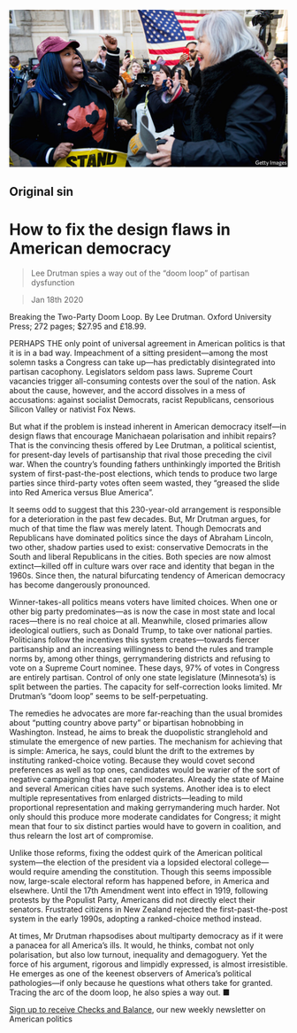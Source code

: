 ![](./images/20200118_BKP010_0.jpg)

## Original sin

# How to fix the design flaws in American democracy

> Lee Drutman spies a way out of the “doom loop” of partisan dysfunction

> Jan 18th 2020

Breaking the Two-Party Doom Loop. By Lee Drutman. Oxford University Press; 272 pages; $27.95 and £18.99.

PERHAPS THE only point of universal agreement in American politics is that it is in a bad way. Impeachment of a sitting president—among the most solemn tasks a Congress can take up—has predictably disintegrated into partisan cacophony. Legislators seldom pass laws. Supreme Court vacancies trigger all-consuming contests over the soul of the nation. Ask about the cause, however, and the accord dissolves in a mess of accusations: against socialist Democrats, racist Republicans, censorious Silicon Valley or nativist Fox News.

But what if the problem is instead inherent in American democracy itself—in design flaws that encourage Manichaean polarisation and inhibit repairs? That is the convincing thesis offered by Lee Drutman, a political scientist, for present-day levels of partisanship that rival those preceding the civil war. When the country’s founding fathers unthinkingly imported the British system of first-past-the-post elections, which tends to produce two large parties since third-party votes often seem wasted, they “greased the slide into Red America versus Blue America”.

It seems odd to suggest that this 230-year-old arrangement is responsible for a deterioration in the past few decades. But, Mr Drutman argues, for much of that time the flaw was merely latent. Though Democrats and Republicans have dominated politics since the days of Abraham Lincoln, two other, shadow parties used to exist: conservative Democrats in the South and liberal Republicans in the cities. Both species are now almost extinct—killed off in culture wars over race and identity that began in the 1960s. Since then, the natural bifurcating tendency of American democracy has become dangerously pronounced.

Winner-takes-all politics means voters have limited choices. When one or other big party predominates—as is now the case in most state and local races—there is no real choice at all. Meanwhile, closed primaries allow ideological outliers, such as Donald Trump, to take over national parties. Politicians follow the incentives this system creates—towards fiercer partisanship and an increasing willingness to bend the rules and trample norms by, among other things, gerrymandering districts and refusing to vote on a Supreme Court nominee. These days, 97% of votes in Congress are entirely partisan. Control of only one state legislature (Minnesota’s) is split between the parties. The capacity for self-correction looks limited. Mr Drutman’s “doom loop” seems to be self-perpetuating.

The remedies he advocates are more far-reaching than the usual bromides about “putting country above party” or bipartisan hobnobbing in Washington. Instead, he aims to break the duopolistic stranglehold and stimulate the emergence of new parties. The mechanism for achieving that is simple: America, he says, could blunt the drift to the extremes by instituting ranked-choice voting. Because they would covet second preferences as well as top ones, candidates would be warier of the sort of negative campaigning that can repel moderates. Already the state of Maine and several American cities have such systems. Another idea is to elect multiple representatives from enlarged districts—leading to mild proportional representation and making gerrymandering much harder. Not only should this produce more moderate candidates for Congress; it might mean that four to six distinct parties would have to govern in coalition, and thus relearn the lost art of compromise.

Unlike those reforms, fixing the oddest quirk of the American political system—the election of the president via a lopsided electoral college—would require amending the constitution. Though this seems impossible now, large-scale electoral reform has happened before, in America and elsewhere. Until the 17th Amendment went into effect in 1919, following protests by the Populist Party, Americans did not directly elect their senators. Frustrated citizens in New Zealand rejected the first-past-the-post system in the early 1990s, adopting a ranked-choice method instead.

At times, Mr Drutman rhapsodises about multiparty democracy as if it were a panacea for all America’s ills. It would, he thinks, combat not only polarisation, but also low turnout, inequality and demagoguery. Yet the force of his argument, rigorous and limpidly expressed, is almost irresistible. He emerges as one of the keenest observers of America’s political pathologies—if only because he questions what others take for granted. Tracing the arc of the doom loop, he also spies a way out. ■

[Sign up to receive Checks and Balance](https://www.economist.com//checksandbalance/), our new weekly newsletter on American politics
